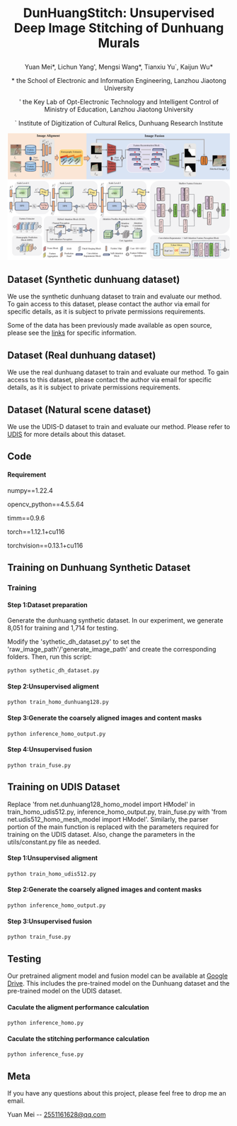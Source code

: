 # <p align="center">DunHuangStitch: Unsupervised Deep Image Stitching of Dunhuang Murals</p>
<p align="center">Yuan Mei*, Lichun Yang', Mengsi Wang*, Tianxiu Yu`, Kaijun Wu*</p>
<p align="center">* the School of Electronic and Information Engineering, Lanzhou Jiaotong University</p>
<p align="center">' the Key Lab of Opt-Electronic Technology and Intelligent Control of Ministry of Education, Lanzhou Jiaotong University</p>
<p align="center">` Institute of Digitization of Cultural Relics, Dunhuang Research Institute</p>

![image](./network.png)
## Dataset (Synthetic dunhuang dataset)
We use the synthetic dunhuang dataset to train and evaluate our method. To gain access to this dataset, please contact the author via email for specific details, as it is subject to private permissions requirements. 

Some of the data has been previously made available as open source, please see the [links](https://drive.google.com/file/d/1zqFX_gg6Pp4kf4PrmKB7NIojQDSxS3xr/view) for specific information.

## Dataset (Real dunhuang dataset)
We use the real dunhuang dataset to train and evaluate our method. To gain access to this dataset, please contact the author via email for specific details, as it is subject to private permissions requirements. 

## Dataset (Natural scene dataset)
We use the UDIS-D dataset to train and evaluate our method. Please refer to [UDIS](https://github.com/nie-lang/UnsupervisedDeepImageStitching) for more details about this dataset.


## Code
#### Requirement
numpy==1.22.4

opencv_python==4.5.5.64

timm==0.9.6

torch==1.12.1+cu116

torchvision==0.13.1+cu116


## Training on Dunhuang Synthetic Dataset
### Training 
####  Step 1:Dataset preparation
Generate the dunhuang synthetic dataset. In our experiment, we generate 8,051 for training and 1,714 for testing.

Modify the 'sythetic_dh_dataset.py' to set the 'raw_image_path'/'generate_image_path' and create the corresponding folders. Then, run this script:
```
python sythetic_dh_dataset.py
```

#### Step 2:Unsupervised aligment
```
python train_homo_dunhuang128.py
```

#### Step 3:Generate the coarsely aligned images and content masks
```
python inference_homo_output.py
```

#### Step 4:Unsupervised fusion
```
python train_fuse.py
```

## Training on UDIS Dataset
Replace 'from net.dunhuang128_homo_model import HModel' in train_homo_udis512.py, inference_homo_output.py, train_fuse.py with 'from net.udis512_homo_mesh_model import HModel'. Similarly, the parser portion of the main function is replaced with the parameters required for training on the UDIS dataset. Also, change the parameters in the utils/constant.py file as needed.
#### Step 1:Unsupervised aligment
```
python train_homo_udis512.py
```

#### Step 2:Generate the coarsely aligned images and content masks
```
python inference_homo_output.py
```

#### Step 3:Unsupervised fusion
```
python train_fuse.py
```

## Testing 
Our pretrained aligment model and fusion model can be available at [Google Drive](https://drive.google.com/drive/folders/12fLswn9o8FVLoqewfHIWazhphBY3LD4h?usp=drive_link). This includes the pre-trained model on the Dunhuang dataset and the pre-trained model on the UDIS dataset.
#### Caculate the aligment performance calculation
```
python inference_homo.py
```
#### Caculate the stitching performance calculation
```
python inference_fuse.py
```

## Meta
If you have any questions about this project, please feel free to drop me an email.

Yuan Mei -- 2551161628@qq.com



